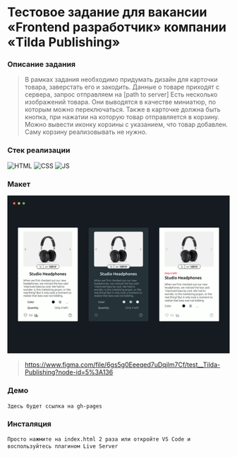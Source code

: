 # Тестовое задание для вакансии «Frontend разработчик» компании «Tilda Publishing»

### Описание задания

> В рамках задания необходимо придумать дизайн для карточки товара, заверстать
> его и закодить. Данные о товаре приходят с сервера, запрос отправляем на [path
> to server] Есть несколько изображений товара. Они выводятся в качестве
> миниатюр, по которым можно переключаться. Также в карточке должна быть кнопка,
> при нажатии на которую товар отправляется в корзину. Можно вывести иконку
> корзины с указанием, что товар добавлен. Саму корзину реализовывать не нужно.

### Стек реализации

![HTML](https://img.shields.io/badge/clear-HTML-%23d84924)
![CSS](https://img.shields.io/badge/clear-CSS-%231f5ea6)
![JS](https://img.shields.io/badge/native-JS-%23ead41c)

### Макет

![Версии дизайна](https://raw.githubusercontent.com/NikitaKozlov-R/test__tilda/master/design/desktop-default-state.jpg)

> https://www.figma.com/file/6gs5g0Eeeqed7uDqjlm7Cf/test__Tilda-Publishing?node-id=5%3A136

### Демо

```
Здесь будет ссылка на gh-pages
```

### Инсталяция

```
Просто нажмите на index.html 2 раза или откройте VS Code и воспользуйтесь плагином Live Server
```
